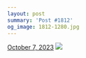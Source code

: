 ```yaml
---
layout: post
summary: 'Post #1812'
og_image: 1812-1280.jpg
---
```


<p>
  <time>
    <a href="/1812">October 7, 2023</a>
  </time>
  <a href="/1812">
    <img src="{{ site.assets_url }}/1812-640.jpg" srcset="{{ site.assets_url }}/1812-320.jpg 320w, {{ site.assets_url }}/1812-640.jpg 640w, {{ site.assets_url }}/1812-960.jpg 960w, {{ site.assets_url }}/1812-1280.jpg 1280w" sizes="(min-width: 700px) 50vw, calc(100vw - 2rem)" />
  </a>
</p>
